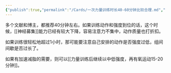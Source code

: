 ```yaml
---
{"publish":true,"permalink":"/Cards/一次力量训练时长40-60分钟比较合理.md","title":"一次力量训练时长40-60分钟比较合理","created":"2023-02-22","modified":"2023-03-14","published":"2025-07-12T18:47:32.019+08:00","cssclasses":""}
---
```



多个文献和博主，都推荐40分钟左右。如果训练动作和强度到位的话，这个时候，[[神经募集]]能力已经有较大下降，容易注意力不集中，动作质量也打折扣。

如果训练很轻松地超过1小时，那可能要注意自己安排的动作是否强度过低，组间间歇是否过长了。

如果有加速减脂的需要，则可以[[力量训练后继续以中低强度，再有氧运动15-20分钟]]。
